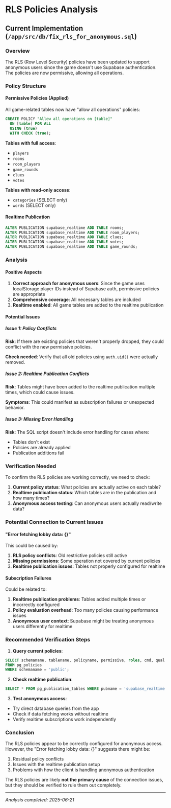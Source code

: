 # RLS Policies Analysis

## Current Implementation (`/app/src/db/fix_rls_for_anonymous.sql`)

### Overview
The RLS (Row Level Security) policies have been updated to support anonymous users since the game doesn't use Supabase authentication. The policies are now permissive, allowing all operations.

### Policy Structure

#### Permissive Policies (Applied)
All game-related tables now have "allow all operations" policies:

```sql
CREATE POLICY "Allow all operations on [table]" 
  ON [table] FOR ALL 
  USING (true) 
  WITH CHECK (true);
```

**Tables with full access**:
- `players`
- `rooms` 
- `room_players`
- `game_rounds`
- `clues`
- `votes`

**Tables with read-only access**:
- `categories` (SELECT only)
- `words` (SELECT only)

#### Realtime Publication
```sql
ALTER PUBLICATION supabase_realtime ADD TABLE rooms;
ALTER PUBLICATION supabase_realtime ADD TABLE room_players;
ALTER PUBLICATION supabase_realtime ADD TABLE clues;
ALTER PUBLICATION supabase_realtime ADD TABLE votes;
ALTER PUBLICATION supabase_realtime ADD TABLE game_rounds;
```

### Analysis

#### Positive Aspects
1. **Correct approach for anonymous users**: Since the game uses localStorage player IDs instead of Supabase auth, permissive policies are appropriate
2. **Comprehensive coverage**: All necessary tables are included
3. **Realtime enabled**: All game tables are added to the realtime publication

#### Potential Issues

##### Issue 1: Policy Conflicts
**Risk**: If there are existing policies that weren't properly dropped, they could conflict with the new permissive policies.

**Check needed**: Verify that all old policies using `auth.uid()` were actually removed.

##### Issue 2: Realtime Publication Conflicts
**Risk**: Tables might have been added to the realtime publication multiple times, which could cause issues.

**Symptoms**: This could manifest as subscription failures or unexpected behavior.

##### Issue 3: Missing Error Handling
**Risk**: The SQL script doesn't include error handling for cases where:
- Tables don't exist
- Policies are already applied
- Publication additions fail

### Verification Needed

To confirm the RLS policies are working correctly, we need to check:

1. **Current policy status**: What policies are actually active on each table?
2. **Realtime publication status**: Which tables are in the publication and how many times?
3. **Anonymous access testing**: Can anonymous users actually read/write data?

### Potential Connection to Current Issues

#### "Error fetching lobby data: {}"
This could be caused by:
1. **RLS policy conflicts**: Old restrictive policies still active
2. **Missing permissions**: Some operation not covered by current policies
3. **Realtime publication issues**: Tables not properly configured for realtime

#### Subscription Failures
Could be related to:
1. **Realtime publication problems**: Tables added multiple times or incorrectly configured
2. **Policy evaluation overhead**: Too many policies causing performance issues
3. **Anonymous user context**: Supabase might be treating anonymous users differently for realtime

### Recommended Verification Steps

1. **Query current policies**:
```sql
SELECT schemaname, tablename, policyname, permissive, roles, cmd, qual 
FROM pg_policies 
WHERE schemaname = 'public';
```

2. **Check realtime publication**:
```sql
SELECT * FROM pg_publication_tables WHERE pubname = 'supabase_realtime';
```

3. **Test anonymous access**:
- Try direct database queries from the app
- Check if data fetching works without realtime
- Verify realtime subscriptions work independently

### Conclusion

The RLS policies appear to be correctly configured for anonymous access. However, the "Error fetching lobby data: {}" suggests there might be:
1. Residual policy conflicts
2. Issues with the realtime publication setup
3. Problems with how the client is handling anonymous authentication

The RLS policies are likely **not the primary cause** of the connection issues, but they should be verified to rule them out completely.

---

*Analysis completed: 2025-06-21*
